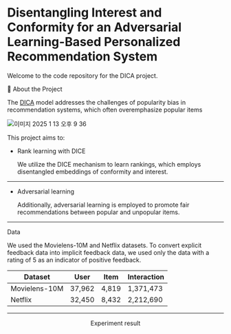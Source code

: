 # Disentangling Interest and Conformity for an Adversarial Learning-Based Personalized Recommendation System

Welcome to the code repository for the DICA project.

🚀 About the Project

The [DICA](https://github.com/tsinghua-fib-lab/DICE) model addresses the challenges of popularity bias in recommendation systems, which often overemphasize popular items

![이미지 2025  1  13  오후 9 36](https://github.com/user-attachments/assets/99334f9a-7039-4cf5-b2aa-15537ec78b95)

This project aims to:

+ Rank learning with DICE

    We utilize the DICE mechanism to learn rankings, which employs disentangled embeddings of conformity and interest.
---
+ Adversarial learning

    Additionally, adversarial learning is employed to promote fair recommendations between popular and unpopular items.
---

Data

We used the Movielens-10M and Netflix datasets. To convert explicit feedback data into implicit feedback data, we used only the data with a rating of 5 as an indicator of positive feedback.

<div align="center">

| **Dataset** | **User** | **Item** | **Interaction** |
|-------------|----------|----------|-----------------|
| Movielens-10M | 37,962   | 4,819    | 1,371,473       |
| Netflix       | 32,450   | 8,432    | 2,212,690       |
---
Experiment result


</div>

